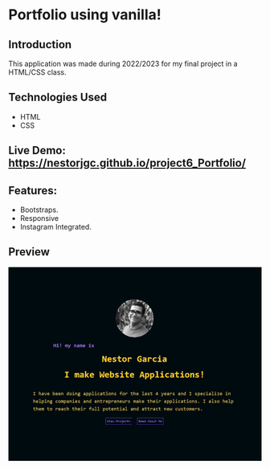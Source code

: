 # Portfolio using vanilla!

## Introduction

This application was made during 2022/2023 for my final project in a HTML/CSS class.
## Technologies Used
- HTML
- CSS

## Live Demo: https://nestorjgc.github.io/project6_Portfolio/

## Features:
  - Bootstraps.
  - Responsive
  - Instagram Integrated.

## Preview
![Nestor Foto](/Portfolio.JPG)



